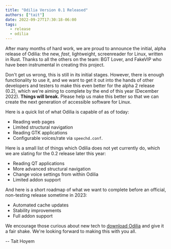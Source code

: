 ```yaml
---
title: "Odilia Version 0.1 Released"
authors: ["tait"]
date: 2022-09-27T17:30:18-06:00
tags:
  - release
  - odilia
---
```


After many months of hard work, we are proud to announce the initial, alpha release of Odilia:
the new, *fast*, lightweight, screenreader for Linux, written in Rust.
Thanks to all the others on the team: BGT Lover, and FakeVIP who have been instrumental in creating this project.

Don't get us wrong, this is still in its initial stages.
However, there is enough functionality to use it, and we want to get it out into the hands of other developers and testers to make this even better for the alpha 2 release (0.2), which we're aiming to complete by the end of this year (December 2022).
**Things will break.**
Please help us make this better so that we can create the next generation of accessible software for Linux.

Here is a quick list of what Odilia is capable of as of today:

* Reading web pages
* Limited structural navigation
* Reading GTK applications
* Configurable voices/rate via `speechd.conf`.

Here is a small list of things which Odilia does not yet currently do, which we are slating for the 0.2 release later this year:

* Reading QT applications
* More advanced structural navigation
* Change voice settings from within Odilia
* Limited addon support

And here is a short roadmap of what we want to complete before an official, non-testing release sometime in 2023:

* Automated cache updates
* Stability improvements
* Full addon support

We encourage those curious about new tech to [download Odilia](/doc/user/installation/) and give it a fair shake.
We're looking forward to making this with you all.

-- Tait Hoyem
